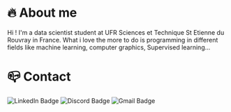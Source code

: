 # 🔥 About me
Hi ! I'm a data scientist student at UFR Sciences et Technique St Etienne du Rouvray in France. What i love the more to do is programming in different fields like machine learning, computer graphics, Supervised learning...

# 📪 Contact
<div id="badges">
  <img src="https://img.shields.io/badge/LinkedIn-blue?style=for-the-badge&logo=linkedin&logoColor=white" alt="LinkedIn Badge"/>
  <img src="https://img.shields.io/badge/Discord-blue?style=for-the-badge&logo=discord&logoColor=white" alt="Discord Badge"/>
  <img src="https://img.shields.io/badge/Gmail-red?style=for-the-badge&logo=gmail&logoColor=white" alt="Gmail Badge"/>
</div>
